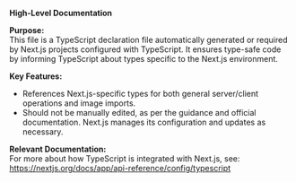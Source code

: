 **High-Level Documentation**

**Purpose:**  
This file is a TypeScript declaration file automatically generated or required by Next.js projects configured with TypeScript. It ensures type-safe code by informing TypeScript about types specific to the Next.js environment.

**Key Features:**

- References Next.js-specific types for both general server/client operations and image imports.
- Should not be manually edited, as per the guidance and official documentation. Next.js manages its configuration and updates as necessary.

**Relevant Documentation:**  
For more about how TypeScript is integrated with Next.js, see:  
https://nextjs.org/docs/app/api-reference/config/typescript
